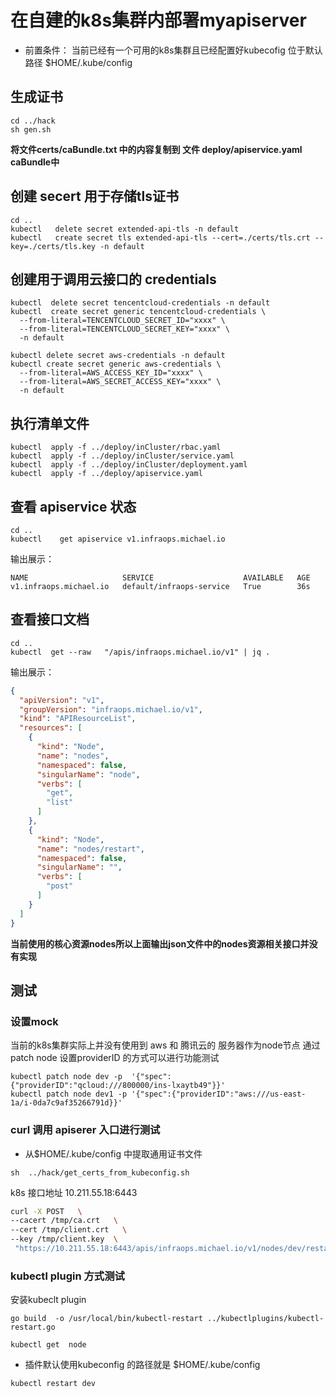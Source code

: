 # 在自建的k8s集群内部署myapiserver


- 前置条件： 当前已经有一个可用的k8s集群且已经配置好kubecofig 位于默认路径 $HOME/.kube/config



## 生成证书

```shell
cd ../hack
sh gen.sh
```

**将文件certs/caBundle.txt 中的内容复制到 文件 deploy/apiservice.yaml  caBundle中**


## 创建 secert 用于存储tls证书

```shell
cd ..
kubectl   delete secret extended-api-tls -n default
kubectl   create secret tls extended-api-tls --cert=./certs/tls.crt --key=./certs/tls.key -n default
```


##  创建用于调用云接口的 credentials

```shell
kubectl  delete secret tencentcloud-credentials -n default
kubectl  create secret generic tencentcloud-credentials \
  --from-literal=TENCENTCLOUD_SECRET_ID="xxxx" \
  --from-literal=TENCENTCLOUD_SECRET_KEY="xxxx" \
  -n default
```


```shell
kubectl delete secret aws-credentials -n default
kubectl create secret generic aws-credentials \
  --from-literal=AWS_ACCESS_KEY_ID="xxxx" \
  --from-literal=AWS_SECRET_ACCESS_KEY="xxxx" \
  -n default
```



## 执行清单文件


```shell
kubectl  apply -f ../deploy/inCluster/rbac.yaml
kubectl  apply -f ../deploy/inCluster/service.yaml
kubectl  apply -f ../deploy/inCluster/deployment.yaml
kubectl  apply -f ../deploy/apiservice.yaml
```



##  查看 apiservice 状态


```shell
cd ..
kubectl    get apiservice v1.infraops.michael.io
```

输出展示：

```text
NAME                     SERVICE                    AVAILABLE   AGE
v1.infraops.michael.io   default/infraops-service   True        36s
```


## 查看接口文档

```shell
cd ..
kubectl  get --raw   "/apis/infraops.michael.io/v1" | jq .
```

输出展示：

```json
{
  "apiVersion": "v1",
  "groupVersion": "infraops.michael.io/v1",
  "kind": "APIResourceList",
  "resources": [
    {
      "kind": "Node",
      "name": "nodes",
      "namespaced": false,
      "singularName": "node",
      "verbs": [
        "get",
        "list"
      ]
    },
    {
      "kind": "Node",
      "name": "nodes/restart",
      "namespaced": false,
      "singularName": "",
      "verbs": [
        "post"
      ]
    }
  ]
}
```

**当前使用的核心资源nodes所以上面输出json文件中的nodes资源相关接口并没有实现**



## 测试


### 设置mock

当前的k8s集群实际上并没有使用到 aws 和 腾讯云的 服务器作为node节点 通过patch node 设置providerID 的方式可以进行功能测试

```shell
kubectl patch node dev -p  '{"spec":{"providerID":"qcloud:///800000/ins-lxaytb49"}}'
kubectl patch node dev1 -p '{"spec":{"providerID":"aws:///us-east-1a/i-0da7c9af35266791d}}'
```



### curl 调用 apiserer 入口进行测试

- 从$HOME/.kube/config 中提取通用证书文件

```shell
sh  ../hack/get_certs_from_kubeconfig.sh
```

k8s 接口地址  10.211.55.18:6443

```bash
curl -X POST   \
--cacert /tmp/ca.crt   \
--cert /tmp/client.crt   \
--key /tmp/client.key  \
 "https://10.211.55.18:6443/apis/infraops.michael.io/v1/nodes/dev/restart"
```


###  kubectl  plugin 方式测试

安装kubeclt plugin

```shell
go build  -o /usr/local/bin/kubectl-restart ../kubectlplugins/kubectl-restart.go
```


```shell
kubectl get  node
```


- 插件默认使用kubeconfig 的路径就是 $HOME/.kube/config

```shell
kubectl restart dev
```

